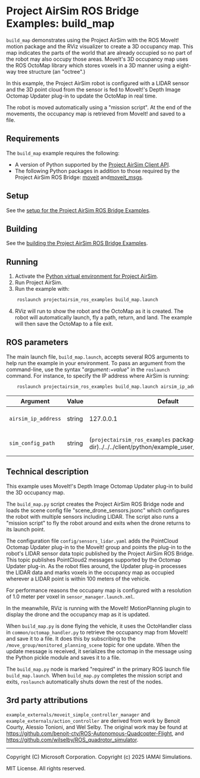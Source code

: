 # Project AirSim ROS Bridge Examples: build_map

`build_map` demonstrates using the Project AirSim with the ROS MoveIt! motion package and the RViz visualizer to create a 3D occupancy map.  This map indicates the parts of the world that are already occupied so no part of the robot may also occupy those areas.  MoveIt's 3D occupancy map uses the ROS OctoMap library which stores voxels in a 3D manner using a eight-way tree structure (an "octree".)

In this example, the Project AirSim robot is configured with a LIDAR sensor and the 3D point cloud from the sensor is fed to MoveIt!'s Depth Image Octomap Updater plug-in to update the OctoMap in real time.

The robot is moved automatically using a "mission script".  At the end of the movements, the occupancy map is retrieved from MoveIt! and saved to a file.

## Requirements
The `build_map` example requires the following:

* A version of Python supported by the [Project AirSim Client API](../client_setup.md#python-client).
* The following Python packages in addition to those required by the Project AirSim ROS Bridge: [moveit](http://wiki.ros.org/moveit) and[moveit_msgs](http://wiki.ros.org/moveit_msgs).

## Setup
See the [setup for the Project AirSim ROS Bridge Examples](ros_examples.md#setup).

## Building
See the [building the Project AirSim ROS Bridge Examples](ros_examples.md#building).

## Running
1. Activate the [Python virtual environment for Project AirSim](../client_setup.md).
2. Run Project AirSim.
3. Run the example with:
``` bash
    roslaunch projectairsim_ros_examples build_map.launch
```
4.  RViz will run to show the robot and the OctoMap as it is created.  The robot will automatically launch, fly a path, return, and land.  The example will then save the OctoMap to a file exit.

## ROS parameters
The main launch file, `build_map.launch`, accepts several ROS arguments to help run the example in your environment.  To pass an argument from the command-line, use the syntax "<i>argument</i><code>:=</code><i>value</i>" in the `roslaunch` command.  For instance, to specify the IP address where AirSim is running:
``` bash
    roslaunch projectairsim_ros_examples build_map.launch airsim_ip_address:=192.168.0.1
```


|  Argument  | Value | Default | Description |
| ---------- | ------| --------| ----------- |
| <code>airsim_ip_address</code> | string | 127.0.0.1 | The IP address of the host running Project AirSim (e.g., <code>airsim_ip_address:=127.0.0.1</code>). |
| <code>sim_config_path</code> | string | (`projectairsim_ros_examples` package dir)../../../client/python/example_user_scripts/sim_config | The path to the directory containing the Project AirSim config files. |

## Technical description
This example uses MoveIt!'s Depth Image Octomap Updater plug-in to build the 3D occupancy map.

The `build_map.py` script creates the Project AirSim ROS Bridge node and loads the scene config file "scene_drone_sensors.jsonc" which configures the robot with multiple sensors including LIDAR.  The script also runs a "mission script" to fly the robot around and exits when the drone returns to its launch point.

The configuration file `config/sensors_lidar.yaml` adds the PointCloud Octomap Updater plug-in to the MoveIt! group and points the plug-in to the robot's LIDAR sensor data topic published by the Project AirSim ROS Bridge.  This topic publishes PointCloud2 messages supported by the Octomap Updater plug-in.  As the robot flies around, the Updater plug-in processes the LIDAR data and marks voxels in the occupancy map as occupied wherever a LIDAR point is within 100 meters of the vehicle.

For performance reasons the occupany map is configured with a resolution of 1.0 meter per voxel in `sensor_manager.launch.xml`.

In the meanwhile, RViz is running with the MoveIt! MotionPlanning plugin to display the drone and the occupancy map as it is updated.

When `build_map.py` is done flying the vehicle, it uses the OctoHandler class in `common/octomap_handler.py` to retrieve the occupancy map from MoveIt! and save it to a file.  It does this by subscribing to the `/move_group/monitored_planning_scene` topic for one update.  When the update message is received, it serializes the octomap in the message using the Python pickle module and saves it to a file.

The `build_map.py` node is marked "required" in the primary ROS launch file `build_map.launch`.  When `build_map.py` completes the mission script and exits, `roslaunch` automatically shuts down the rest of the nodes.

## 3rd party attributions

`example_externals/moveit_simple_controller_manager` and `example_externals/action_controller` are derived from work by Benoit Courty, Alessio Tonioni, and Wel Selby.  The original work may be found at https://github.com/benoit-cty/ROS-Autonomous-Quadcopter-Flight, and https://github.com/wilselby/ROS_quadrotor_simulator.

---

Copyright (C) Microsoft Corporation. 
Copyright (c) 2025 IAMAI Simulations.

MIT License. All rights reserved.
